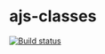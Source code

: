 # ajs-classes
[![Build status](https://ci.appveyor.com/api/projects/status/bqffh8jg53yt4y9y?svg=true)](https://ci.appveyor.com/project/Di-sole/ajs-classes)
